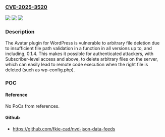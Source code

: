 ### [CVE-2025-3520](https://cve.mitre.org/cgi-bin/cvename.cgi?name=CVE-2025-3520)
![](https://img.shields.io/static/v1?label=Product&message=Avatar&color=blue)
![](https://img.shields.io/static/v1?label=Version&message=*%3C%3D%200.1.4%20&color=brighgreen)
![](https://img.shields.io/static/v1?label=Vulnerability&message=CWE-22%20Improper%20Limitation%20of%20a%20Pathname%20to%20a%20Restricted%20Directory%20('Path%20Traversal')&color=brighgreen)

### Description

The Avatar plugin for WordPress is vulnerable to arbitrary file deletion due to insufficient file path validation in a function in all versions up to, and including, 0.1.4. This makes it possible for authenticated attackers, with Subscriber-level access and above, to delete arbitrary files on the server, which can easily lead to remote code execution when the right file is deleted (such as wp-config.php).

### POC

#### Reference
No PoCs from references.

#### Github
- https://github.com/fkie-cad/nvd-json-data-feeds

